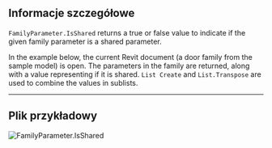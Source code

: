 ## Informacje szczegółowe
`FamilyParameter.IsShared` returns a true or false value to indicate if the given family parameter is a shared parameter.

In the example below, the current Revit document (a door family from the sample model) is open. The parameters in the family are returned, along with a value representing if it is shared. `List Create` and `List.Transpose` are used to combine the values in sublists.
___
## Plik przykładowy

![FamilyParameter.IsShared](./Revit.Elements.FamilyParameter.IsShared_img.jpg)
